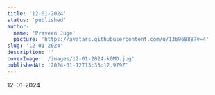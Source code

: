 ```yaml
---
title: '12-01-2024'
status: 'published'
author:
  name: 'Praveen Juge'
  picture: 'https://avatars.githubusercontent.com/u/13696888?v=4'
slug: '12-01-2024'
description: ''
coverImage: '/images/12-01-2024-k0MD.jpg'
publishedAt: '2024-01-12T13:33:12.979Z'
---
```


12-01-2024